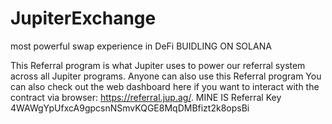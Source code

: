 # JupiterExchange
most powerful swap experience in DeFi BUIDLING ON SOLANA 

This Referral program is what Jupiter uses to power our referral system across all Jupiter programs. Anyone can also use this Referral program
You can also check out the web dashboard here if you want to interact with the contract via browser: https://referral.jup.ag/.
MINE IS Referral Key  4WAWgYpUfxcA9gpcsnNSmvKQGE8MqDMBfizt2k8opsBi
